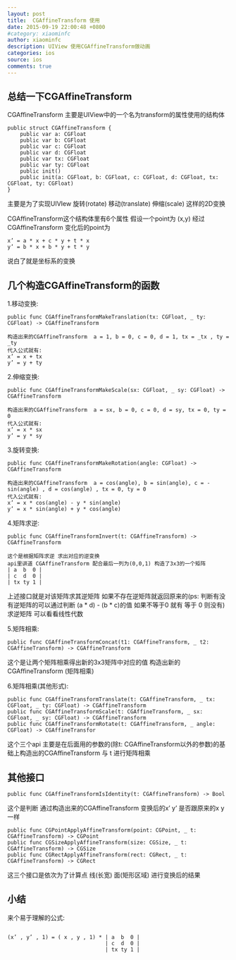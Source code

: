 ```yaml
---
layout: post
title:  CGAffineTransform 使用
date: 2015-09-19 22:00:48 +0800
#category: xiaominfc
author: xiaominfc
description: UIView 使用CGAffineTransform做动画
categories: ios
source: ios
comments: true
---
```


## 总结一下CGAffineTransform

CGAffineTransform 主要是UIView中的一个名为transform的属性使用的结构体

~~~~
public struct CGAffineTransform {
    public var a: CGFloat
    public var b: CGFloat
    public var c: CGFloat
    public var d: CGFloat
    public var tx: CGFloat
    public var ty: CGFloat
    public init()
    public init(a: CGFloat, b: CGFloat, c: CGFloat, d: CGFloat, tx: CGFloat, ty: CGFloat)
}
~~~~

主要是为了实现UIVIew 旋转(rotate) 移动(translate) 伸缩(scale) 这样的2D变换

CGAffineTransform这个结构体里有6个属性
假设一个point为 (x,y)  经过CGAffineTransform 变化后的point为

~~~~
x’ = a * x + c * y + t * x 
y’ = b * x + b * y + t * y
~~~~

说白了就是坐标系的变换


## 几个构造CGAffineTransform的函数

1.移动变换:
~~~~
public func CGAffineTransformMakeTranslation(tx: CGFloat, _ ty: CGFloat) -> CGAffineTransform
~~~~
~~~~
构造出来的CGAffineTransform  a = 1, b = 0, c = 0, d = 1, tx = _tx , ty = _ty
代入公式就有:
x’ = x + tx 
y’ = y + ty
~~~~

2.伸缩变换:
~~~~
public func CGAffineTransformMakeScale(sx: CGFloat, _ sy: CGFloat) -> CGAffineTransform
~~~~
~~~~
构造出来的CGAffineTransform  a = sx, b = 0, c = 0, d = sy, tx = 0, ty = 0
代入公式就有:
x’ = x * sx
y’ = y * sy
~~~~
3.旋转变换:
~~~~
public func CGAffineTransformMakeRotation(angle: CGFloat) -> CGAffineTransform
~~~~
~~~~
构造出来的CGAffineTransform  a = cos(angle), b = sin(angle), c = -sin(angle) , d = cos(angle) , tx = 0, ty = 0
代入公式就有:
x’ = x * cos(angle) - y * sin(angle)
y’ = x * sin(angle) + y * cos(angle) 
~~~~

4.矩阵求逆:
~~~~
public func CGAffineTransformInvert(t: CGAffineTransform) -> CGAffineTransform
~~~~
~~~~
这个是根据矩阵求逆 求出对应的逆变换
api里讲道 CGAffineTransform 配合最后一列为(0,0,1) 构造了3x3的一个矩阵
| a  b  0 |
| c  d  0 |
| tx ty 1 |
~~~~
上述接口就是对该矩阵求其逆矩阵 如果不存在逆矩阵就返回原来的(ps: 判断有没有逆矩阵的可以通过判断 (a * d) - (b * c)的值 如果不等于0 就有 等于 0 则没有)
求逆矩阵 可以看看线性代数


5.矩阵相乘:
~~~~
public func CGAffineTransformConcat(t1: CGAffineTransform, _ t2: CGAffineTransform) -> CGAffineTransform
~~~~
这个是让两个矩阵相乘得出新的3x3矩阵中对应的值 构造出新的CGAffineTransform (矩阵相乘)

6.矩阵相乘(其他形式):
~~~~
public func CGAffineTransformTranslate(t: CGAffineTransform, _ tx: CGFloat, _ ty: CGFloat) -> CGAffineTransform
public func CGAffineTransformScale(t: CGAffineTransform, _ sx: CGFloat, _ sy: CGFloat) -> CGAffineTransform
public func CGAffineTransformRotate(t: CGAffineTransform, _ angle: CGFloat) -> CGAffineTransfor
~~~~
这个三个api 主要是在后面用的参数的(除t: CGAffineTransform以外的参数)的基础上构造出的CGAffineTransform 与 t 进行矩阵相乘


## 其他接口

~~~~
public func CGAffineTransformIsIdentity(t: CGAffineTransform) -> Bool
~~~~
这个是判断 通过构造出来的CGAffineTransform 变换后的x’ y’ 是否跟原来的x y一样

~~~~
public func CGPointApplyAffineTransform(point: CGPoint, _ t: CGAffineTransform) -> CGPoint
public func CGSizeApplyAffineTransform(size: CGSize, _ t: CGAffineTransform) -> CGSize
public func CGRectApplyAffineTransform(rect: CGRect, _ t: CGAffineTransform) -> CGRect
~~~~
这三个接口是依次为了计算点 线(长宽) 面(矩形区域) 进行变换后的结果

## 小结
来个易于理解的公式:

~~~~

(x’ , y’ , 1) = ( x , y , 1) * | a  b  0 |
                               | c  d  0 |
                               | tx ty 1 |
~~~~
